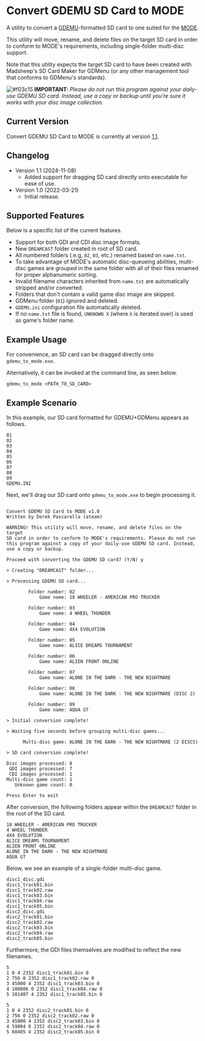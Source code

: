 # Convert GDEMU SD Card to MODE
A utility to convert a [GDEMU](https://gdemu.wordpress.com/)-formatted SD card to one suited for the [MODE](https://shop.terraonion.com/shop/product/terraonion-mode-dreamcast-saturn-ode/view).

This utility will move, rename, and delete files on the target SD card in order to conform to MODE's requirements, including single-folder multi-disc support.

Note that this utility expects the target SD card to have been created with Madsheep's SD Card Maker for GDMenu (or any other management tool that conforms to GDMenu's standards).

![#f03c15](https://i.imgur.com/XsUAGA0.png) **IMPORTANT:** *Please do not run this program against your daily-use GDEMU SD card. Instead, use a copy or backup until you're sure it works with your disc image collection.*

## Current Version
Convert GDEMU SD Card to MODE is currently at version [1.1](https://github.com/DerekPascarella/Convert-GDEMU-SD-Card-to-MODE/raw/main/gdemu_to_mode.exe).

## Changelog
* Version 1.1 (2024-11-08)
  * Added support for dragging SD card directly onto executable for ease of use.
* Version 1.0 (2022-03-21)
  * Initial release.

## Supported Features
Below is a specific list of the current features.

* Support for both GDI and CDI disc image formats.
* New `DREAMCAST` folder created in root of SD card.
* All numbered folders (.e.g, `02`, `03`, etc.) renamed based on `name.txt`.
* To take advantage of MODE's automatic disc-queueing abilities, multi-disc games are grouped in the same folder with all of their files renamed for proper alphanumeric sorting.
* Invalid filename characters inherited from `name.txt` are automatically stripped and/or converted.
* Folders that don't contain a valid game disc image are skipped.
* GDMenu folder (`01`) ignored and deleted.
* `GDEMU.ini` configuration file automatically deleted.
* If no `name.txt` file is found, `UNKNOWN X` (where `X` is iterated over) is used as game's folder name.

## Example Usage
For convenience, an SD card can be dragged directly onto `gdemu_to_mode.exe`.

Alternatively, it can be invoked at the command line, as seen below.

```
gdemu_to_mode <PATH_TO_SD_CARD>
```

## Example Scenario
In this example, our SD card formatted for GDEMU+GDMenu appears as follows.

```
01
02
03
04
05
06
07
08
09
GDEMU.INI
```

Next, we'll drag our SD card onto `gdemu_to_mode.exe` to begin processing it.

```

Convert GDEMU SD Card to MODE v1.0
Written by Derek Pascarella (ateam)

WARNING! This utility will move, rename, and delete files on the target
SD card in order to conform to MODE's requirements. Please do not run
this program against a copy of your daily-use GDEMU SD card. Instead,
use a copy or backup.

Proceed with converting the GDEMU SD card? (Y/N) y

> Creating "DREAMCAST" folder...

> Processing GDEMU SD card...

        Folder number: 02
            Game name: 18 WHEELER - AMERICAN PRO TRUCKER

        Folder number: 03
            Game name: 4 WHEEL THUNDER

        Folder number: 04
            Game name: 4X4 EVOLUTION

        Folder number: 05
            Game name: ALICE DREAMS TOURNAMENT

        Folder number: 06
            Game name: ALIEN FRONT ONLINE

        Folder number: 07
            Game name: ALONE IN THE DARK - THE NEW NIGHTMARE

        Folder number: 08
            Game name: ALONE IN THE DARK - THE NEW NIGHTMARE (DISC 2)

        Folder number: 09
            Game name: AQUA GT

> Initial conversion complete!

> Waiting five seconds before grouping multi-disc games...

      Multi-disc game: ALONE IN THE DARK - THE NEW NIGHTMARE (2 DISCS)

> SD card conversion complete!

Disc images processed: 8
 GDI images processed: 7
 CDI images processed: 1
Multi-disc game count: 1
   Unknown game count: 0

Press Enter to exit

```

After conversion, the following folders appear within the `DREAMCAST` folder in the root of the SD card.

```
18 WHEELER - AMERICAN PRO TRUCKER
4 WHEEL THUNDER
4X4 EVOLUTION
ALICE DREAMS TOURNAMENT
ALIEN FRONT ONLINE
ALONE IN THE DARK - THE NEW NIGHTMARE
AQUA GT
```

Below, we see an example of a single-folder multi-disc game.

```
disc1_disc.gdi
disc1_track01.bin
disc1_track02.raw
disc1_track03.bin
disc1_track04.raw
disc1_track05.bin
disc2_disc.gdi
disc2_track01.bin
disc2_track02.raw
disc2_track03.bin
disc2_track04.raw
disc2_track05.bin
```

Furthermore, the GDI files themselves are modified to reflect the new filenames.

```
5
1 0 4 2352 disc1_track01.bin 0
2 756 0 2352 disc1_track02.raw 0
3 45000 4 2352 disc1_track03.bin 0
4 100806 0 2352 disc1_track04.raw 0
5 101407 4 2352 disc1_track05.bin 0
```

```
5
1 0 4 2352 disc2_track01.bin 0
2 756 0 2352 disc2_track02.raw 0
3 45000 4 2352 disc2_track03.bin 0
4 59804 0 2352 disc2_track04.raw 0
5 60405 4 2352 disc2_track05.bin 0
```
